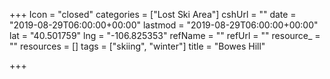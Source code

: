 +++
Icon = "closed"
categories = ["Lost Ski Area"]
cshUrl = ""
date = "2019-08-29T06:00:00+00:00"
lastmod = "2019-08-29T06:00:00+00:00"
lat = "40.501759"
lng = "-106.825353"
refName = ""
refUrl = ""
resource_ = ""
resources = []
tags = ["skiing", "winter"]
title = "Bowes Hill"

+++
